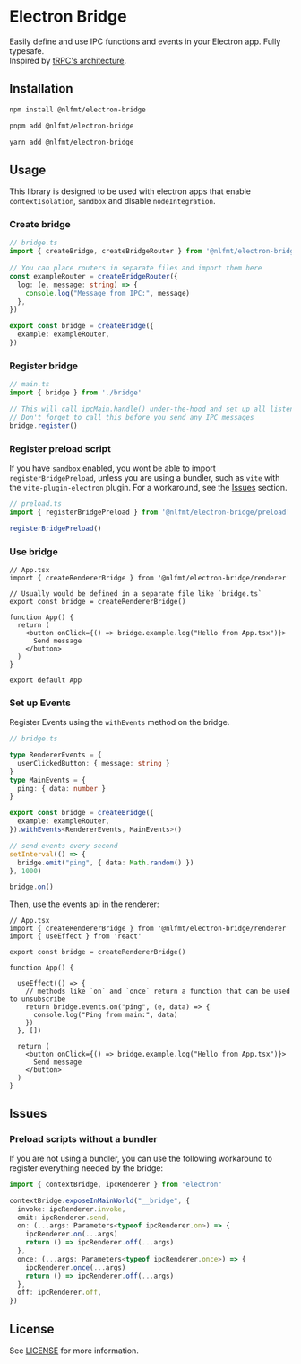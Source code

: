 # Electron Bridge

Easily define and use IPC functions and events in your Electron app. Fully typesafe. \
Inspired by [tRPC's architecture](https://trpc.io/).
 
## Installation
```bash
npm install @nlfmt/electron-bridge
```

```bash
pnpm add @nlfmt/electron-bridge
```

```bash
yarn add @nlfmt/electron-bridge
```

## Usage

This library is designed to be used with electron apps that enable `contextIsolation`, `sandbox` and disable `nodeIntegration`.

### Create bridge

```ts
// bridge.ts
import { createBridge, createBridgeRouter } from '@nlfmt/electron-bridge'
  
// You can place routers in separate files and import them here
const exampleRouter = createBridgeRouter({
  log: (e, message: string) => {
    console.log("Message from IPC:", message)
  },
})

export const bridge = createBridge({
  example: exampleRouter,
})
```

### Register bridge

```ts
// main.ts
import { bridge } from './bridge'

// This will call ipcMain.handle() under-the-hood and set up all listeners
// Don't forget to call this before you send any IPC messages
bridge.register()
```

### Register preload script
If you have `sandbox` enabled, you wont be able to import `registerBridgePreload`,
unless you are using a bundler, such as `vite` with the `vite-plugin-electron` plugin.
For a workaround, see the [Issues](#issues) section.

```ts
// preload.ts
import { registerBridgePreload } from '@nlfmt/electron-bridge/preload'

registerBridgePreload()
```

### Use bridge

```tsx
// App.tsx
import { createRendererBridge } from '@nlfmt/electron-bridge/renderer'

// Usually would be defined in a separate file like `bridge.ts`
export const bridge = createRendererBridge()

function App() {
  return (
    <button onClick={() => bridge.example.log("Hello from App.tsx")}>
      Send message
    </button>
  )
}

export default App
```

### Set up Events

Register Events using the `withEvents` method on the bridge.
```ts
// bridge.ts

type RendererEvents = {
  userClickedButton: { message: string }
}
type MainEvents = {
  ping: { data: number }
}

export const bridge = createBridge({
  example: exampleRouter,
}).withEvents<RendererEvents, MainEvents>()

// send events every second
setInterval(() => {
  bridge.emit("ping", { data: Math.random() })
}, 1000)

bridge.on()
```
Then, use the events api in the renderer:
```tsx
// App.tsx
import { createRendererBridge } from '@nlfmt/electron-bridge/renderer'
import { useEffect } from 'react'

export const bridge = createRendererBridge()

function App() {

  useEffect(() => {
    // methods like `on` and `once` return a function that can be used to unsubscribe
    return bridge.events.on("ping", (e, data) => {
      console.log("Ping from main:", data)
    })
  }, [])
  
  return (
    <button onClick={() => bridge.example.log("Hello from App.tsx")}>
      Send message
    </button>
  )
}
```

## Issues
### Preload scripts without a bundler

If you are not using a bundler, you can use the following workaround to register everything needed by the bridge:
```ts
import { contextBridge, ipcRenderer } from "electron"

contextBridge.exposeInMainWorld("__bridge", {
  invoke: ipcRenderer.invoke,
  emit: ipcRenderer.send,
  on: (...args: Parameters<typeof ipcRenderer.on>) => {
    ipcRenderer.on(...args)
    return () => ipcRenderer.off(...args)
  },
  once: (...args: Parameters<typeof ipcRenderer.once>) => {
    ipcRenderer.once(...args)
    return () => ipcRenderer.off(...args)
  },
  off: ipcRenderer.off,
})
```

## License

See [LICENSE](LICENSE) for more information.
